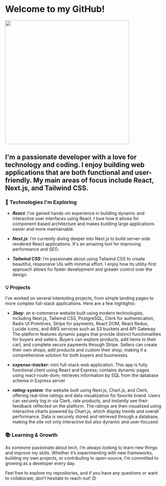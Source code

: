 # Welcome to my GitHub!

<img src="https://cdn.pixabay.com/photo/2024/04/27/14/08/ai-generated-8723825_1280.png" width="400" height="400">


## I'm a passionate developer with a love for technology and coding. I enjoy building web applications that are both functional and user-friendly. My main areas of focus include React, Next.js, and Tailwind CSS.

### 🚀 Technologies I'm Exploring
- ___React___: I’ve gained hands-on experience in building dynamic and interactive user interfaces using React. I love how it allows for component-based architecture and makes building large applications easier and more maintainable.

- ___Next.js___: I’m currently diving deeper into Next.js to build server-side rendered React applications. It's an amazing tool for improving performance and SEO.

- ___Tailwind CSS___: I’m passionate about using Tailwind CSS to create beautiful, responsive UIs with minimal effort. I enjoy how its utility-first approach allows for faster development and greater control over the design.

### 💡 Projects
I’ve worked on several interesting projects, from simple landing pages to more complex full-stack applications. Here are a few highlights:

- ___3bay___: an e-commerce website built using modern technologies, including Next.js, Tailwind CSS, PostgreSQL, Clerk for authentication, Radix UI Primitives, Stripe for payments, React DOM, React Redux, Lucide icons, and AWS services such as S3 buckets and API Gateway. The platform features dynamic pages that provide distinct functionalities for buyers and sellers. Buyers can explore products, add items to their cart, and complete secure payments through Stripe. Sellers can create their own shops, add products and custom their shop, making it a comprehensive solution for both buyers and businesses.

- ___expense-tracker___: mini full-stack web application. This app is fully functional client using React and Express; contains dynamic pages using react-route-dom; retrieves information by
SQL from the database schema in Express server

- ___rating-system___: the website built using Next.js, Chart.js, and Clerk, offering real-time ratings and data visualization for favorite brand. Users can securely log in via Clerk, rate products, and instantly see their feedback reflected on the platform. The ratings are then visualized using interactive charts powered by Chart.js, which display trends and overall performance. Data is securely stored and retrieved through a database, making the site not only interactive but also dynamic and user-focused.

### 📚 Learning & Growth
As someone passionate about tech, I’m always looking to learn new things and improve my skills. Whether it’s experimenting with new frameworks, building my own projects, or contributing to open-source, I’m committed to growing as a developer every day.

Feel free to explore my repositories, and if you have any questions or want to collaborate, don’t hesitate to reach out! 😊
